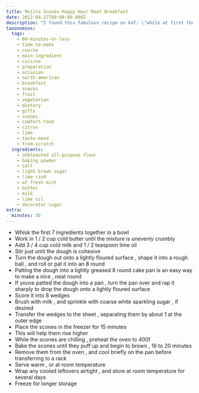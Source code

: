 ```yaml
---
title: Mojito Scones Happy Hour Meet Breakfast
date: 2012-04-27T00:00:00.000Z
description: "I found this fabulous recipe on kaf: \"while at first thought, these two flavors (sour? minty?) don’t seem complementary, they actually occupy enough common ground to make a good pair. both are refreshing, clean flavors; not at all subtle, they wake up your taste buds.\r\n\r\nheck, they’re both bright green; that should count for something!\r\n\r\nlime and mint come together nicely in these tender scones. since the recipe as written provides the barest hint of mint, feel free to ramp it up by brushing the scones with a bit of mint syrup after baking.\""
taxonomies:
  tags:
    - 60-minutes-or-less
    - time-to-make
    - course
    - main-ingredient
    - cuisine
    - preparation
    - occasion
    - north-american
    - breakfast
    - snacks
    - fruit
    - vegetarian
    - dietary
    - gifts
    - scones
    - comfort-food
    - citrus
    - lime
    - taste-mood
    - from-scratch
  ingredients:
    - unbleached all-purpose flour
    - baking powder
    - salt
    - light brown sugar
    - lime rind
    - of fresh mint
    - butter
    - milk
    - lime oil
    - decorator sugar
extra:
  minutes: 36
---
```

 - Whisk the first 7 ingredients together in a bowl
 - Work in 1 / 2 cup cold butter until the mixture is unevenly crumbly
 - Add 3 / 4 cup cold milk and 1 / 2 teaspoon lime oil
 - Stir just until the dough is cohesive
 - Turn the dough out onto a lightly floured surface , shape it into a rough ball , and roll or pat it into an 8 round
 - Patting the dough into a lightly greased 8 round cake pan is an easy way to make a nice , neat round
 - If youve patted the dough into a pan , turn the pan over and rap it sharply to drop the dough onto a lightly floured surface
 - Score it into 8 wedges
 - Brush with milk , and sprinkle with coarse white sparkling sugar , if desired
 - Transfer the wedges to the sheet , separating them by about 1 at the outer edge
 - Place the scones in the freezer for 15 minutes
 - This will help them rise higher
 - While the scones are chilling , preheat the oven to 400f
 - Bake the scones until they puff up and begin to brown , 16 to 20 minutes
 - Remove them from the oven , and cool briefly on the pan before transferring to a rack
 - Serve warm , or at room temperature
 - Wrap any cooled leftovers airtight , and store at room temperature for several days
 - Freeze for longer storage
